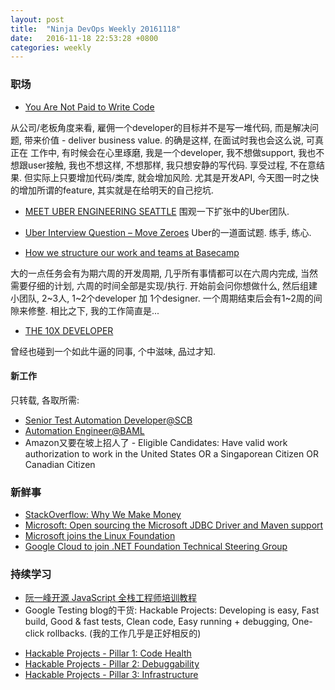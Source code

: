```yaml
---
layout: post
title:  "Ninja DevOps Weekly 20161118"
date:   2016-11-18 22:53:28 +0800
categories: weekly
---
```


### 职场
 - [You Are Not Paid to Write Code](http://bravenewgeek.com/you-are-not-paid-to-write-code/)
 
 从公司/老板角度来看, 雇佣一个developer的目标并不是写一堆代码, 而是解决问题, 带来价值 - deliver business value. 的确是这样, 在面试时我也会这么说, 可真正在
 工作中, 有时候会在心里琢磨, 我是一个developer, 我不想做support, 我也不想跟user接触, 我也不想这样, 不想那样, 我只想安静的写代码. 享受过程, 不在意结果. 
 但实际上只要增加代码/类库, 就会增加风险. 尤其是开发API, 今天图一时之快的增加所谓的feature, 其实就是在给明天的自己挖坑. 
 - [MEET UBER ENGINEERING SEATTLE](https://eng.uber.com/seattle-team-profile/)
 围观一下扩张中的Uber团队.
 
 - [Uber Interview Question – Move Zeroes](http://blog.gainlo.co/index.php/2016/11/18/uber-interview-question-move-zeroes/)
 Uber的一道面试题. 练手, 练心.
 
 - [How we structure our work and teams at Basecamp](https://m.signalvnoise.com/how-we-set-up-our-work-cbce3d3d9cae#.gbssfi3ah)
 
 大的一点任务会有为期六周的开发周期, 几乎所有事情都可以在六周内完成, 当然需要仔细的计划, 六周的时间全部是实现/执行. 
 开始前会问你想做什么, 然后组建小团队, 2~3人, 1~2个developer 加 1个designer. 一个周期结束后会有1~2周的间隙来修整. 相比之下, 我的工作简直是...
 
 - [THE 10X DEVELOPER](http://thedailywtf.com/articles/the-10x-developer)
 
 曾经也碰到一个如此牛逼的同事, 个中滋味, 品过才知.
 
#### 新工作

只转载, 各取所需: 

 - [Senior Test Automation Developer@SCB](http://www.efinancialcareers.sg/jobs-Singapore-Singapore-Senior_Test_Automation_Developer.id01586481)
 - [Automation Engineer@BAML](http://www.efinancialcareers.sg/jobs-Singapore-Singapore-Automation_Engineer_Agile_Python_and_UnixShell_Scripting.id01580083)
 - Amazon又要在坡上招人了 - 
 Eligible Candidates: Have valid work authorization to work in the United States OR a Singaporean Citizen OR Canadian Citizen


### 新鲜事
 - [StackOverflow: Why We Make Money](http://stackoverflow.blog/2016/11/How-We-Make-Money-at-Stack-Overflow-2016-Edition/)
 - [Microsoft: Open sourcing the Microsoft JDBC Driver and Maven support](https://blogs.msdn.microsoft.com/jdbcteam/2016/11/17/open-source-jdbc-maven/)
 - [Microsoft joins the Linux Foundation](https://techcrunch.com/2016/11/16/microsoft-joins-the-linux-foundation/)
 - [Google Cloud to join .NET Foundation Technical Steering Group](https://cloudplatform.googleblog.com/2016/11/Google-Cloud-to-join-NET-Foundation-Technical-Steering-Group.html)

### 持续学习
 - [阮一峰开源 JavaScript 全栈工程师培训教程](http://www.ruanyifeng.com/blog/2016/11/javascript.html)
 - Google Testing blog的干货: Hackable Projects: Developing is easy, Fast build, Good & fast tests, Clean code, Easy running + debugging, One-click rollbacks. 
 (我的工作几乎是正好相反的)
  * [Hackable Projects - Pillar 1: Code Health](https://testing.googleblog.com/2016/08/hackable-projects.html)
  * [Hackable Projects - Pillar 2: Debuggability](https://testing.googleblog.com/2016/10/hackable-projects-pillar-2-debuggability.html)
  * [Hackable Projects - Pillar 3: Infrastructure](https://testing.googleblog.com/)
 
